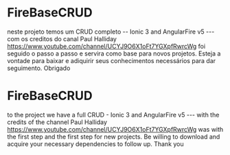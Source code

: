 # FireBaseCRUD

neste projeto temos um CRUD completo -- Ionic 3 and AngularFire v5 --- com os creditos do canal Paul Halliday https://www.youtube.com/channel/UCYJ9O6X1oFt7YGXpfRwrcWg foi seguido o passo a passo e servira como base para novos projetos. Esteja a vontade para baixar e adiquirir seus conhecimentos necessários para dar seguimento. Obrigado


# FireBaseCRUD

to the project we have a full CRUD - Ionic 3 and AngularFire v5 --- with the credits of the channel Paul Halliday https://www.youtube.com/channel/UCYJ9O6X1oFt7YGXpfRwrcWg was with the first step and the first step for new projects. Be willing to download and acquire your necessary dependencies to follow up. Thank you